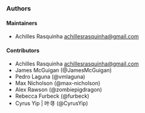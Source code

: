 ### Authors

#### Maintainers

* Achilles Rasquinha <achillesrasquinha@gmail.com>

#### Contributors

* Achilles Rasquinha <achillesrasquinha@gmail.com>
* James McGuigan (@JamesMcGuigan)
* Pedro Laguna (@vmlaguna)
* Max Nicholson (@max-nicholson)
* Alex Rawson (@zombiepigdragon)
* Rebecca Furbeck (@furbeck)
* Cyrus Yip | 叶寻 (@CyrusYip)